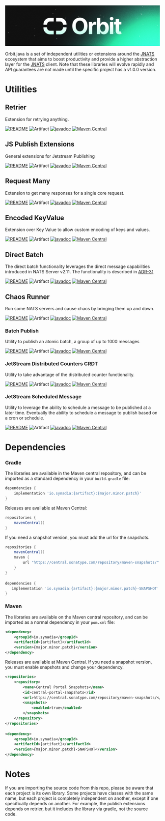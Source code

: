 <p align="center">
  <img src="orbit_shorter.png" alt="Orbit">
</p>

Orbit.java is a set of independent utilities or extensions around the [JNATS](https://github.com/nats-io/nats.java) ecosystem that aims to
boost productivity and provide a higher abstraction layer for the [JNATS](https://github.com/nats-io/nats.java)
client. Note that these libraries will evolve rapidly and API guarantees are
not made until the specific project has a v1.0.0 version.

# Utilities

## Retrier

Extension for retrying anything. 

[![README](https://img.shields.io/badge/README-blue?style=flat&link=retrier/README.md)](retrier/README.md)
![Artifact](https://img.shields.io/badge/Artifact-io.synadia:retrier-00BC8E?labelColor=grey&style=flat)
[![javadoc](https://javadoc.io/badge2/io.synadia/retrier/javadoc.svg)](https://javadoc.io/doc/io.synadia/retrier)
[![Maven Central](https://maven-badges.herokuapp.com/maven-central/io.synadia/retrier/badge.svg)](https://maven-badges.herokuapp.com/maven-central/io.synadia/retrier)                                         

## JS Publish Extensions

General extensions for Jetstream Publishing

[![README](https://img.shields.io/badge/README-blue?style=flat&link=js-publish-extensions/README.md)](js-publish-extensions/README.md)
![Artifact](https://img.shields.io/badge/Artifact-io.synadia:jnats--js--publish--extensions-00BC8E?labelColor=grey&style=flat)
[![javadoc](https://javadoc.io/badge2/io.synadia/jnats-js-publish-extensions/javadoc.svg)](https://javadoc.io/doc/io.synadia/jnats-js-publish-extensions)
[![Maven Central](https://maven-badges.herokuapp.com/maven-central/io.synadia/jnats-js-publish-extensions/badge.svg)](https://maven-badges.herokuapp.com/maven-central/io.synadia/jnats-js-publish-extensions)

## Request Many

Extension to get many responses for a single core request.

[![README](https://img.shields.io/badge/README-blue?style=flat&link=request-many/README.md)](request-many/README.md)
![Artifact](https://img.shields.io/badge/Artifact-io.synadia:request--many-00BC8E?labelColor=grey&style=flat)
[![javadoc](https://javadoc.io/badge2/io.synadia/request-many/javadoc.svg)](https://javadoc.io/doc/io.synadia/request-many)
[![Maven Central](https://maven-badges.herokuapp.com/maven-central/io.synadia/request-many/badge.svg)](https://maven-badges.herokuapp.com/maven-central/io.synadia/request-many)

## Encoded KeyValue

Extension over Key Value to allow custom encoding of keys and values.

[![README](https://img.shields.io/badge/README-blue?style=flat&link=encoded-kv/README.md)](encoded-kv/README.md)
![Artifact](https://img.shields.io/badge/Artifact-io.synadia:encoded--kv-00BC8E?labelColor=grey&style=flat)
[![javadoc](https://javadoc.io/badge2/io.synadia/encoded-kv/javadoc.svg)](https://javadoc.io/doc/io.synadia/encoded-kv)
[![Maven Central](https://maven-badges.herokuapp.com/maven-central/io.synadia/encoded-kv/badge.svg)](https://maven-badges.herokuapp.com/maven-central/io.synadia/encoded-kv)

## Direct Batch

The direct batch functionality leverages the direct message capabilities introduced in NATS Server v2.11.
The functionality is described in [ADR-31](https://github.com/nats-io/nats-architecture-and-design/blob/main/adr/ADR-31.md)

[![README](https://img.shields.io/badge/README-blue?style=flat&link=direct-batch/README.md)](direct-batch/README.md)
![Artifact](https://img.shields.io/badge/Artifact-io.synadia:direct--batch-00BC8E?labelColor=grey&style=flat)
[![javadoc](https://javadoc.io/badge2/io.synadia/direct-batch/javadoc.svg)](https://javadoc.io/doc/io.synadia/direct-batch)
[![Maven Central](https://maven-badges.herokuapp.com/maven-central/io.synadia/direct-batch/badge.svg)](https://maven-badges.herokuapp.com/maven-central/io.synadia/direct-batch)

## Chaos Runner

Run some NATS servers and cause chaos by bringing them up and down.

[![README](https://img.shields.io/badge/README-blue?style=flat&link=chaos-runner/README.md)](chaos-runner/README.md)
![Artifact](https://img.shields.io/badge/Artifact-io.synadia:chaos--runner-00BC8E?labelColor=grey&style=flat)
[![javadoc](https://javadoc.io/badge2/io.synadia/chaos-runner/javadoc.svg)](https://javadoc.io/doc/io.synadia/chaos-runner)
[![Maven Central](https://maven-badges.herokuapp.com/maven-central/io.synadia/chaos-runner/badge.svg)](https://maven-badges.herokuapp.com/maven-central/io.synadia/chaos-runner)

### Batch Publish

Utility to publish an atomic batch, a group of up to 1000 messages

[![README](https://img.shields.io/badge/README-blue?style=flat&link=batch-publish/README.md)](batch-publish/README.md)
![Artifact](https://img.shields.io/badge/Artifact-io.synadia:batch--publish-00BC8E?labelColor=grey&style=flat)
[![javadoc](https://javadoc.io/badge2/io.synadia/batch-publish/javadoc.svg)](https://javadoc.io/doc/io.synadia/batch-publish)
[![Maven Central](https://maven-badges.herokuapp.com/maven-central/io.synadia/batch-publish/badge.svg)](https://maven-badges.herokuapp.com/maven-central/io.synadia/batch-publish)

### JetStream Distributed Counters CRDT

Utility to take advantage of the distributed counter functionality.

[![README](https://img.shields.io/badge/README-blue?style=flat&link=counter/README.md)](counter/README.md)
![Artifact](https://img.shields.io/badge/Artifact-io.synadia:counter-00BC8E?labelColor=grey&style=flat)
[![javadoc](https://javadoc.io/badge2/io.synadia/counter/javadoc.svg)](https://javadoc.io/doc/io.synadia/counter)
[![Maven Central](https://maven-badges.herokuapp.com/maven-central/io.synadia/counter/badge.svg)](https://maven-badges.herokuapp.com/maven-central/io.synadia/counter)

### JetStream Scheduled Message

Utility to leverage the ability to schedule a message to be published at a later time.
Eventually the ability to schedule a message to publish based on a cron or schedule.

[![README](https://img.shields.io/badge/README-blue?style=flat&link=scheduled-message/README.md)](scheduled-message/README.md)
![Artifact](https://img.shields.io/badge/Artifact-io.synadia:scheduled--message-00BC8E?labelColor=grey&style=flat)
[![javadoc](https://javadoc.io/badge2/io.synadia/scheduled-message/javadoc.svg)](https://javadoc.io/doc/io.synadia/scheduled-message)
[![Maven Central](https://maven-badges.herokuapp.com/maven-central/io.synadia/scheduled-message/badge.svg)](https://maven-badges.herokuapp.com/maven-central/io.synadia/scheduled-message)

# Dependencies
### Gradle

The libraries are available in the Maven central repository, and can be imported as a standard dependency in your `build.gradle` file:

```groovy
dependencies {
    implementation 'io.synadia:{artifact}:{major.minor.patch}'
}
```

Releases are available at Maven Central:

```groovy
repositories {
    mavenCentral()
}
```

If you need a snapshot version, you must add the url for the snapshots.

```groovy
repositories {
    mavenCentral()
    maven {
        url "https://central.sonatype.com/repository/maven-snapshots/"
    }
}

dependencies {
   implementation 'io.synadia:{artifact}:{major.minor.patch}-SNAPSHOT'
}
```
### Maven

The libraries are available on the Maven central repository, and can be imported as a normal dependency in your `pom.xml` file:

```xml
<dependency>
    <groupId>io.synadia</groupId>
    <artifactId>{artifact}</artifactId>
    <version>{major.minor.patch}</version>
</dependency>
```

Releases are available at Maven Central.
If you need a snapshot version, you must enable snapshots and change your dependency.

```xml
<repositories>
    <repository>
        <name>Central Portal Snapshots</name>
        <id>central-portal-snapshots</id>
        <url>https://central.sonatype.com/repository/maven-snapshots/</url>
        <snapshots>
            <enabled>true</enabled>
        </snapshots>
    </repository>
</repositories>

<dependency>
    <groupId>io.synadia</groupId>
    <artifactId>{artifact}</artifactId>
    <version>{major.minor.patch}-SNAPSHOT</version>
</dependency>
```

# Notes

If you are importing the source code from this repo, please be aware that each project is its own library. Some projects have classes with the same name,
but each project is completely independent on another,
except if one specifically depends on another. 
For example, the publish extensions depends on retrier, but it includes the library via gradle, not the source code.
